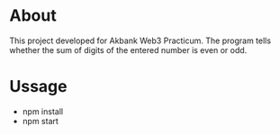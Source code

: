 # About
This project developed for Akbank Web3 Practicum. The program tells whether the sum of digits of the entered number is even or odd.
# Ussage
- npm install
- npm start